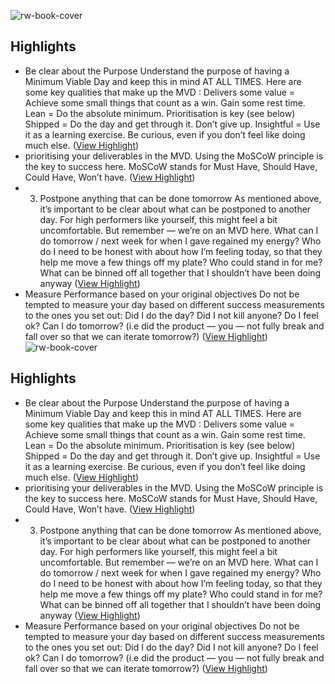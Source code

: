 ![rw-book-cover](https://readwise-assets.s3.amazonaws.com/static/images/article0.00998d930354.png)

## Highlights
- Be clear about the Purpose
  Understand the purpose of having a Minimum Viable Day and keep this in mind AT ALL TIMES.
  Here are some key qualities that make up the MVD :
  Delivers some value = Achieve some small things that count as a win. Gain some rest time.
  Lean = Do the absolute minimum. Prioritisation is key (see below)
  Shipped = Do the day and get through it. Don’t give up.
  Insightful = Use it as a learning exercise. Be curious, even if you don’t feel like doing much else. ([View Highlight](https://instapaper.com/read/1416150929/16531081))
- prioritising your deliverables in the MVD. Using the MoSCoW principle is the key to success here. MoSCoW stands for Must Have, Should Have, Could Have, Won’t have. ([View Highlight](https://instapaper.com/read/1416150929/16531086))
- 3. Postpone anything that can be done tomorrow
  As mentioned above, it’s important to be clear about what can be postponed to another day. For high performers like yourself, this might feel a bit uncomfortable. But remember — we’re on an MVD here.
  What can I do tomorrow / next week for when I gave regained my energy?
  Who do I need to be honest with about how I’m feeling today, so that they help me move a few things off my plate?
  Who could stand in for me?
  What can be binned off all together that I shouldn’t have been doing anyway ([View Highlight](https://instapaper.com/read/1416150929/16531089))
- Measure Performance based on your original objectives
  Do not be tempted to measure your day based on different success measurements to the ones you set out:
  Did I do the day?
  Did I not kill anyone?
  Do I feel ok?
  Can I do tomorrow? (i.e did the product — you — not fully break and fall over so that we can iterate tomorrow?) ([View Highlight](https://instapaper.com/read/1416150929/16531092))
![rw-book-cover](https://readwise-assets.s3.amazonaws.com/static/images/article0.00998d930354.png)

## Highlights
- Be clear about the Purpose
  Understand the purpose of having a Minimum Viable Day and keep this in mind AT ALL TIMES.
  Here are some key qualities that make up the MVD :
  Delivers some value = Achieve some small things that count as a win. Gain some rest time.
  Lean = Do the absolute minimum. Prioritisation is key (see below)
  Shipped = Do the day and get through it. Don’t give up.
  Insightful = Use it as a learning exercise. Be curious, even if you don’t feel like doing much else. ([View Highlight](https://instapaper.com/read/1416150929/16531081))
- prioritising your deliverables in the MVD. Using the MoSCoW principle is the key to success here. MoSCoW stands for Must Have, Should Have, Could Have, Won’t have. ([View Highlight](https://instapaper.com/read/1416150929/16531086))
- 3. Postpone anything that can be done tomorrow
  As mentioned above, it’s important to be clear about what can be postponed to another day. For high performers like yourself, this might feel a bit uncomfortable. But remember — we’re on an MVD here.
  What can I do tomorrow / next week for when I gave regained my energy?
  Who do I need to be honest with about how I’m feeling today, so that they help me move a few things off my plate?
  Who could stand in for me?
  What can be binned off all together that I shouldn’t have been doing anyway ([View Highlight](https://instapaper.com/read/1416150929/16531089))
- Measure Performance based on your original objectives
  Do not be tempted to measure your day based on different success measurements to the ones you set out:
  Did I do the day?
  Did I not kill anyone?
  Do I feel ok?
  Can I do tomorrow? (i.e did the product — you — not fully break and fall over so that we can iterate tomorrow?) ([View Highlight](https://instapaper.com/read/1416150929/16531092))
